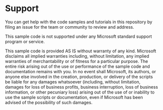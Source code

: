# Support

You can get help with the code samples and tutorials in this repository by filing an issue for the
team or community to review and address.

<!-- vale off -->

This sample code is not supported under any Microsoft standard support program or service.

This sample code is provided AS IS without warranty of any kind. Microsoft disclaims all implied
warranties including, without limitation, any implied warranties of merchantability or of fitness
for a particular purpose. The entire risk arising out of the use or performance of the sample code
and documentation remains with you. In no event shall Microsoft, its authors, or anyone else
involved in the creation, production, or delivery of the scripts be liable for any damages
whatsoever (including, without limitation, damages for loss of business profits, business
interruption, loss of business information, or other pecuniary loss) arising out of the use of or
inability to use the sample scripts or documentation, even if Microsoft has been advised of the
possibility of such damages.

<!-- vale on -->
